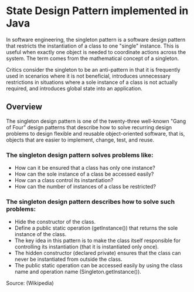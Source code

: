 # State Design Pattern implemented in Java

In software engineering, the singleton pattern is a software design pattern that restricts the instantiation of a class to one "single" instance. This is useful when exactly one object is needed to coordinate actions across the system. The term comes from the mathematical concept of a singleton.

Critics consider the singleton to be an anti-pattern in that it is frequently used in scenarios where it is not beneficial, introduces unnecessary restrictions in situations where a sole instance of a class is not actually required, and introduces global state into an application.

## Overview
The singleton design pattern is one of the twenty-three well-known "Gang of Four" design patterns that describe how to solve recurring design problems to design flexible and reusable object-oriented software, that is, objects that are easier to implement, change, test, and reuse.

### The singleton design pattern solves problems like:

- How can it be ensured that a class has only one instance?
- How can the sole instance of a class be accessed easily?
- How can a class control its instantiation?
- How can the number of instances of a class be restricted?

### The singleton design pattern describes how to solve such problems:

- Hide the constructor of the class.
- Define a public static operation (getInstance()) that returns the sole instance of the class.
- The key idea in this pattern is to make the class itself responsible for controlling its instantiation (that it is instantiated only once).
- The hidden constructor (declared private) ensures that the class can never be instantiated from outside the class.
- The public static operation can be accessed easily by using the class name and operation name (Singleton.getInstance()).

Source: (Wikipedia)